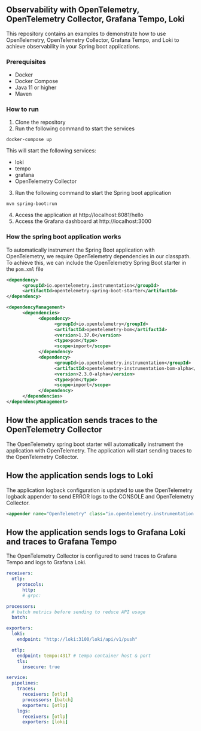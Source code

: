 ## Observability with OpenTelemetry, OpenTelemetry Collector, Grafana Tempo, Loki

This repository contains an examples to demonstrate how to use OpenTelemetry, OpenTelemetry Collector, Grafana Tempo, and Loki to achieve observability in your Spring boot applications.

### Prerequisites

- Docker
- Docker Compose
- Java 11 or higher
- Maven

### How to run

1. Clone the repository
2. Run the following command to start the services

```shell
docker-compose up
```

This will start the following services:

- loki
- tempo
- grafana
- OpenTelemetry Collector

3. Run the following command to start the Spring boot application

```shell
mvn spring-boot:run
```

4. Access the application at http://localhost:8081/hello
5. Access the Grafana dashboard at http://localhost:3000

### How the spring boot application works

To automatically instrument the Spring Boot application with OpenTelemetry, we require OpenTelemetry dependencies in our classpath. To achieve this, we can include the OpenTelemetry Spring Boot starter in the `pom.xml` file

```xml
<dependency>
      <groupId>io.opentelemetry.instrumentation</groupId>
      <artifactId>opentelemetry-spring-boot-starter</artifactId>
</dependency>

<dependencyManagement>
      <dependencies>
            <dependency>
                  <groupId>io.opentelemetry</groupId>
                  <artifactId>opentelemetry-bom</artifactId>
                  <version>1.37.0</version>
                  <type>pom</type>
                  <scope>import</scope>
            </dependency>
            <dependency>
                  <groupId>io.opentelemetry.instrumentation</groupId>
                  <artifactId>opentelemetry-instrumentation-bom-alpha</artifactId>
                  <version>2.3.0-alpha</version>
                  <type>pom</type>
                  <scope>import</scope>
            </dependency>
      </dependencies>
</dependencyManagement>
```

## How the application sends traces to the OpenTelemetry Collector

The OpenTelemetry spring boot starter will automatically instrument the application with OpenTelemetry. The application will start sending traces to the OpenTelemetry Collector.

## How the application sends logs to Loki

The application logback configuration is updated to use the OpenTelemetry logback appender to send ERROR logs to the CONSOLE and OpenTelemetry Collector.

```xml
<appender name="OpenTelemetry" class="io.opentelemetry.instrumentation.logback.appender.v1_0.OpenTelemetryAppender">
```

## How the application sends logs to Grafana Loki and traces to Grafana Tempo

The OpenTelemetry Collector is configured to send traces to Grafana Tempo and logs to Grafana Loki.

```yaml
receivers:
  otlp:
    protocols:
      http:
      # grpc:

processors:
  # batch metrics before sending to reduce API usage
  batch:

exporters:
  loki:
    endpoint: "http://loki:3100/loki/api/v1/push"

  otlp:
    endpoint: tempo:4317 # tempo container host & port
    tls:
      insecure: true

service:
  pipelines:
    traces:
      receivers: [otlp]
      processors: [batch]
      exporters: [otlp]
    logs:
      receivers: [otlp]
      exporters: [loki]
```

